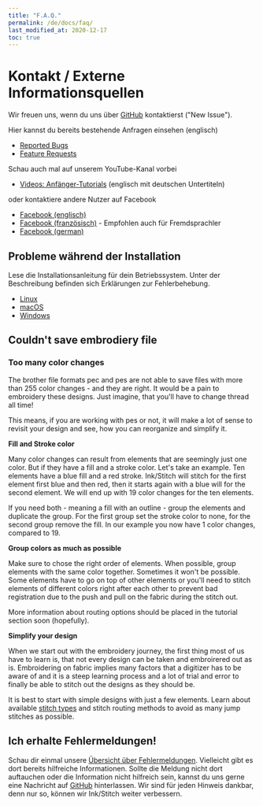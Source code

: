 ```yaml
---
title: "F.A.Q."
permalink: /de/docs/faq/
last_modified_at: 2020-12-17
toc: true
---
```

# Kontakt / Externe Informationsquellen

Wir freuen uns, wenn du uns über [GitHub](https://github.com/inkstitch/inkstitch/issues) kontaktierst ("New Issue").

Hier kannst du bereits bestehende Anfragen einsehen (englisch)

* [Reported Bugs](https://github.com/inkstitch/inkstitch/issues?q=is%3Aissue+is%3Aopen+label%3Abug)
* [Feature Requests](https://github.com/inkstitch/inkstitch/issues?q=is%3Aissue+is%3Aopen+label%3A%22feature+request%22)

Schau auch mal auf unserem YouTube-Kanal vorbei

* [Videos: Anfänger-Tutorials](/tutorials/resources/beginner-video-tutorials/) (englisch mit deutschen Untertiteln)

oder kontaktiere andere Nutzer auf Facebook

* [Facebook (englisch)](https://www.facebook.com/groups/inkstitch/)
* [Facebook (französisch)](https://www.facebook.com/groups/811488062586111/) - Empfohlen auch für Fremdsprachler
* [Facebook (german)](https://www.facebook.com/groups/inkstitchdeutsch/)

## Probleme während der Installation

Lese die Installationsanleitung für dein Betriebssystem. Unter der Beschreibung befinden sich Erklärungen zur Fehlerbehebung.

* <i class="fab fa-linux"></i> [Linux](/de/docs/install-linux/)
* <i class="fab fa-apple"></i> [macOS](/de/docs/install-macos/)
* <i class="fab fa-windows"></i> [Windows](/de/docs/install-windows/)

## Couldn't save embrodiery file

### Too many color changes

The brother file formats pec and pes are not able to save files with more than 255 color changes - and they are right.
It would be a pain to embroidery these designs. Just imagine, that you'll have to change thread all time!

This means, if you are working with pes or not, it will make a lot of sense to revisit your design and see, how you can reorganize and simplify it.

**Fill and Stroke color**

Many color changes can result from elements that are seemingly just one color. But if they have a fill and a stroke color.
Let's take an example. Ten elements have a blue fill and a red stroke. Ink/Stitch will stitch for the first element first blue and then red,
then it starts again with a blue will for the second element. We will end up with 19 color changes for the ten elements.

If you need both - meaning a fill with an outline - group the elements and duplicate the group. For the first group set the stroke color to none, for the second group
remove the fill. In our example you now have 1 color changes, compared to 19.

**Group colors as much as possible**

Make sure to chose the right order of elements. When possible, group elements with the same color together. Sometimes it won't be possible.
Some elements have to go on top of other elements or you'll need to stitch elements of different colors right after each other to prevent bad registration due to
the push and pull on the fabric during the stitch out.

More information about routing options should be placed in the tutorial section soon (hopefully).

**Simplify your design**

When we start out with the embroidery journey, the first thing most of us have to learn is, that not every design can be taken and embroirered out as is.
Embroidering on fabric implies many factors that a digitizer has to be aware of and it is a steep learning process and a lot of trial and error to finally be
able to stitch out the designs as they should be.

It is best to start with simple designs with just a few elements.
Learn about available [stitch types](/docs/stitch-library/) and stitch routing methods to avoid as many jump stitches as possible.

## Ich erhalte Fehlermeldungen!

Schau dir einmal unsere [Übersicht über Fehlermeldungen](/de/docs/error-messages). Vielleicht gibt es dort bereits hilfreiche Informationen.
Sollte die Meldung nicht dort auftauchen oder die Information nicht hilfreich sein, kannst du uns gerne eine Nachricht auf [GitHub](https://github.com/inkstitch/inkstitch/issues) hinterlassen. Wir sind für jeden Hinweis dankbar, denn nur so, können wir Ink/Stitch weiter verbessern.
